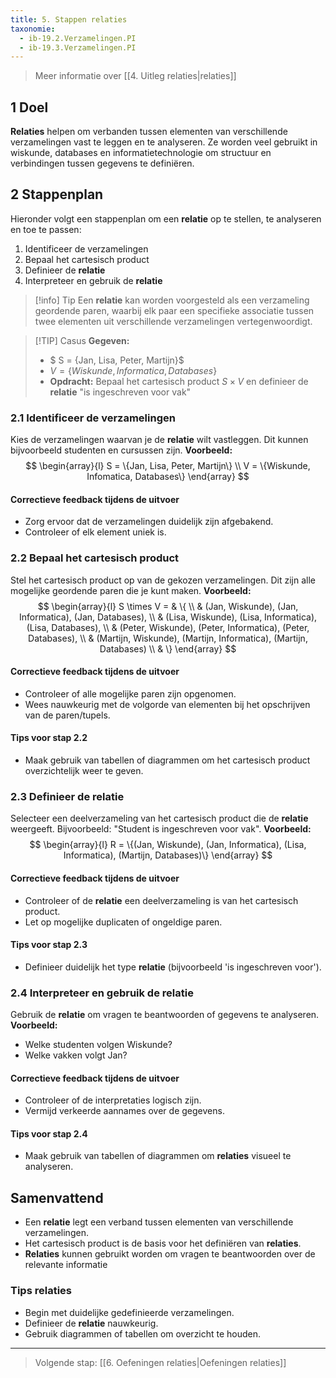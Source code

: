 ```yaml
---
title: 5. Stappen relaties
taxonomie:
  - ib-19.2.Verzamelingen.PI
  - ib-19.3.Verzamelingen.PI
---
```


> Meer informatie over [[4. Uitleg relaties|relaties]]

## 1 Doel
**Relaties** helpen om verbanden tussen elementen van verschillende verzamelingen vast te leggen en te analyseren. Ze worden veel gebruikt in wiskunde, databases en informatietechnologie om structuur en verbindingen tussen gegevens te definiëren.

## 2 Stappenplan
Hieronder volgt een stappenplan om een **relatie** op te stellen, te analyseren en toe te passen:
1. Identificeer de verzamelingen
2. Bepaal het cartesisch product
3. Definieer de **relatie**
4. Interpreteer en gebruik de **relatie**

> [!info] Tip 
> Een **relatie** kan worden voorgesteld als een verzameling geordende paren, waarbij elk paar een specifieke associatie tussen twee elementen uit verschillende verzamelingen vertegenwoordigt.

>[!TIP] Casus
> **Gegeven:**
> - $ S = \{Jan, Lisa, Peter, Martijn\}$
> - $V = \{Wiskunde, Informatica, Databases\}$
> - **Opdracht:** Bepaal het cartesisch product $S \times V$ en definieer de **relatie** "is ingeschreven voor vak" 

### 2.1 Identificeer de verzamelingen
Kies de verzamelingen waarvan je de **relatie** wilt vastleggen. Dit kunnen bijvoorbeeld studenten en cursussen zijn.
**Voorbeeld:**
$$
\begin{array}{l}
S = \{Jan, Lisa, Peter, Martijn\} \\
V = \{Wiskunde, Infomatica, Databases\}
\end{array}
$$

#### Correctieve feedback tijdens de uitvoer
- Zorg ervoor dat de verzamelingen duidelijk zijn afgebakend.
- Controleer of elk element uniek is.

### 2.2 Bepaal het cartesisch product
Stel het cartesisch product op van de gekozen verzamelingen. Dit zijn alle mogelijke geordende paren die je kunt maken.
**Voorbeeld:**
$$
\begin{array}{l}
S \times V =  & \{ \\
 & (Jan, Wiskunde), (Jan, Informatica), (Jan, Databases), \\
 & (Lisa, Wiskunde), (Lisa, Informatica), (Lisa, Databases), \\
 & (Peter, Wiskunde), (Peter, Informatica), (Peter, Databases), \\
 & (Martijn, Wiskunde), (Martijn, Informatica), (Martijn, Databases) \\
 & \}
\end{array}
$$

#### Correctieve feedback tijdens de uitvoer
- Controleer of alle mogelijke paren zijn opgenomen.
- Wees nauwkeurig met de volgorde van elementen bij het opschrijven van de paren/tupels.

#### Tips voor stap 2.2
- Maak gebruik van tabellen of diagrammen om het cartesisch product overzichtelijk weer te geven.

### 2.3 Definieer de relatie
Selecteer een deelverzameling van het cartesisch product die de **relatie** weergeeft. Bijvoorbeeld: "Student is ingeschreven voor vak".
**Voorbeeld:**
$$
\begin{array}{l}
R = \{(Jan, Wiskunde), (Jan, Informatica), (Lisa, Informatica), (Martijn, Databases)\}
\end{array}
$$

#### Correctieve feedback tijdens de uitvoer
- Controleer of de **relatie** een deelverzameling is van het cartesisch product.
- Let op mogelijke duplicaten of ongeldige paren.

#### Tips voor stap 2.3
- Definieer duidelijk het type **relatie** (bijvoorbeeld 'is ingeschreven voor').

### 2.4 Interpreteer en gebruik de relatie
Gebruik de **relatie** om vragen te beantwoorden of gegevens te analyseren.
**Voorbeeld:**
- Welke studenten volgen Wiskunde?
- Welke vakken volgt Jan?

#### Correctieve feedback tijdens de uitvoer
- Controleer of de interpretaties logisch zijn.
- Vermijd verkeerde aannames over de gegevens.

#### Tips voor stap 2.4
- Maak gebruik van tabellen of diagrammen om **relaties** visueel te analyseren.

## Samenvattend
- Een **relatie** legt een verband tussen elementen van verschillende verzamelingen.
- Het cartesisch product is de basis voor het definiëren van **relaties**.
- **Relaties** kunnen gebruikt worden om vragen te beantwoorden over de relevante informatie

### Tips relaties
- Begin met duidelijke gedefinieerde verzamelingen.
- Definieer de **relatie** nauwkeurig.
- Gebruik diagrammen of tabellen om overzicht te houden.

---

> Volgende stap: [[6. Oefeningen relaties|Oefeningen relaties]]
